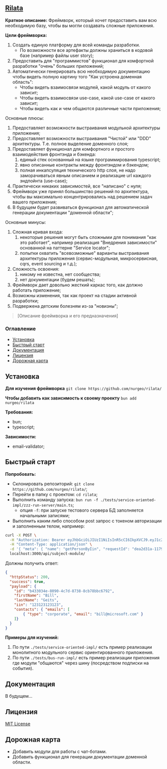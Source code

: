## [Rilata](https://github.com/nurgeo/rilata)

**Краткое описание:** 
Фреймворк, который хочет предоставить вам всю необходимую базу, чтобы вы могли создавать сложные приложения.

**Цели фреймворка:**
1. Создать единую платформу для всей команды разработки.
    - По возможности все артефакты должны храниться в кодовой базе (например файлы user story);
1. Предоставить для "программистов" функционал для комфортной разработки "очень" больших приложений;
1. Автоматически генерировать всю необходимую документацию чтобы видеть полную картину того "Как устроена доменная область":
    - Чтобы видеть взаимосвязи модулей, какой модуль от какого зависит;
    - Чтобы видеть взаимосвязи use-case, какой use-case от какого зависит;
    - Чтобы видеть как и чем общаются различные части приложения;

Основные плюсы:
1. Предоставляет возможности выстраивания модульной архитектуры приложения;
1. Предоставляет возможности выстраивания "Чистой" или "DDD" архитектуры. Т.е. полное выделение доменного слоя;
1. Предоставляет функционал для комфортного и простого взаимодействия фронтэнда и бэкенда:
    1. единый стек основанный на языке программирования typescript;
    1. явно описанные контракты между фронтэндом и бэкендом;
    1. полная инкапсуляция технического http слоя, не надо заморачиваться явным описанием и реализацие url каждого эндпойнта (use-case);
1. Практически никаких зависимостей, все "написано" с нуля;
1. Фреймворк уже принял большинство решений по архитектура, чтобы вы максимально концентрировались над решением задач вашего приложения;
1. В будущем будет развиваться функционал для автоматической генерации документации "доменной области";

Основные минусы:
1. Сложная кривая входа:
    1. некоторые решения могут быть сложными для понимания "как это работает", например реализация "Внедрения зависимости" основанной на паттерне "Service locator";
    1. попытки охватить "всевозможные" варианты выстраивания архитектуры приложения (сервис-модульная, микросервисная, cqrs, event sourcing и т.д.);
1. Сложность освоения:
    1. никому не известна, нет сообщества;
    1. нет документации (будем решать);
1. Фреймворк дает довольно жесткий каркас того, как должно работать приложение;
1. Возможны изменения, так как проект на стадии активной разработки;
1. Подвержена детским болезням из-за "новизны";

> [Описание фреймворка и его предназначения]

### Оглавление

* [Установка](#установка)
* [Быстрый старт](#быстрый-старт)
* [Документация](#документация)
* [Лицензия](#лицензия)
* [Дорожная карта](#дорожная-карта)

## Установка
**Для изучения фреймворка**
`git clone https://github.com/nurgeo/rilata/`

**Чтобы добавить как зависимость к своему проекту**
`bun add nurgeo/rilata`

**Требования:**
- bun;
- typescript;

**Зависимости:**
- email-validator;

## Быстрый старт

**Попробовать:**
- Склонировать репозиторий: `git clone https://github.com/nurgeo/rilata/`;
- Перейти в папку с проектом: `cd rilata`;
- Выполнить команду запуска: `bun run -f ./tests/service-oriented-impl/zzz-run-server/main.ts`;
    - опция `-f`: при запуске тестового сервера БД заполняется начальными записями;
- Выполнить каким либо способом post запрос с токеном авторизации и заполненным телом, например:  
```bash
curl -X POST \
  -H "Authorization: Bearer eyJhbGciOiJIUzI1NiIsInR5cCI6IkpXVCJ9.eyJ1c2VySWQiOiI1MzZlNzQ2My1iMjRkLTRlN2ItYmFkOS0yYmQyZWQ4MDExZmQiLCJleHAiOjI1MjY4NTIzNTUzMDIsInR5cCI6ImFjY2VzcyJ9.Fj0xoztJyN52K9prR8w1Jo0B_7rImJ6e2RsCnAARfR8" \
  -H "Content-Type: application/json" \
  -d '{ "meta": { "name": "getPersonByIin", "requestId": "dea2d31a-1179-4a68-a139-f3b6c8dd5aa0", "domainType": "request" }, "attrs": { "iin": "123123123123" } }' \
  localhost:3000/api/subject-module/
```

Должны получить ответ:
```json
{
  "httpStatus": 200,
  "success": true,
  "payload": {
    "id": "b433034e-8090-4c7d-8738-8cb78bbc6792",
    "firstName": "Bill",
    "lastName": "Geits",
    "iin": "123123123123",
    "contacts": { "emails": [
        { "type": "corporate", "email": "bill@microsoft.com" }
    ]}
  }
}
```

**Примеры для изучений:**
1. По пути `./tests/service-oriented-impl/` есть пример реализации монолитного модульного сервис ориентированного приложения.
2. По пути `./tests/bus-run-impl/` есть пример реализации приложения где модули "общаются" через шину (посредством подписки на события).

## Документация

В будущем...

## Лицензия

[MIT License](https://opensource.org/license/mit)

## Дорожная карта
- Добавить модули для работы с чат-ботами.
- Добавить функционал для генерации документации доменной области.
